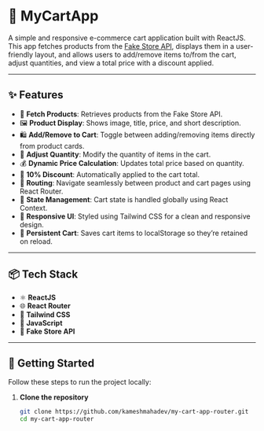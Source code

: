 # 🛒 MyCartApp

A simple and responsive e-commerce cart application built with ReactJS. This app fetches products from the [Fake Store API](https://fakestoreapi.com/), displays them in a user-friendly layout, and allows users to add/remove items to/from the cart, adjust quantities, and view a total price with a discount applied.

---

## ✨ Features

- 🔄 **Fetch Products**: Retrieves products from the Fake Store API.
- 🖼️ **Product Display**: Shows image, title, price, and short description.
- 🛍️ **Add/Remove to Cart**: Toggle between adding/removing items directly from product cards.
- 🔢 **Adjust Quantity**: Modify the quantity of items in the cart.
- 💰 **Dynamic Price Calculation**: Updates total price based on quantity.
- 🎁 **10% Discount**: Automatically applied to the cart total.
- 🚀 **Routing**: Navigate seamlessly between product and cart pages using React Router.
- 🧠 **State Management**: Cart state is handled globally using React Context.
- 🎨 **Responsive UI**: Styled using Tailwind CSS for a clean and responsive design.
- 💾 **Persistent Cart**: Saves cart items to localStorage so they’re retained on reload.

---

## 📦 Tech Stack

- ⚛️ **ReactJS**
- 🌐 **React Router**
- 🎨 **Tailwind CSS**
- 🧠 **JavaScript**
- 🛒 **Fake Store API**

---

## 🚀 Getting Started

Follow these steps to run the project locally:

1. **Clone the repository**
   ```bash
   git clone https://github.com/kameshmahadev/my-cart-app-router.git
   cd my-cart-app-router
